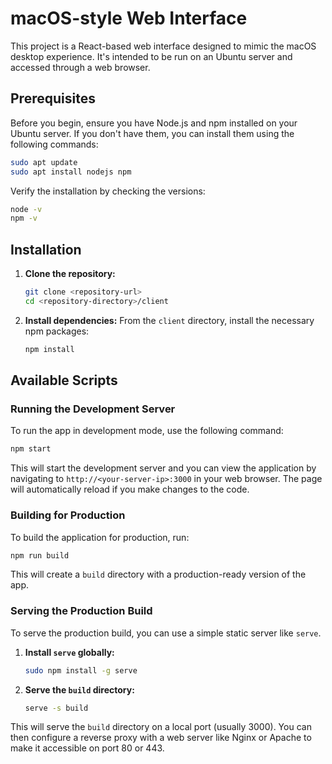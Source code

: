 # macOS-style Web Interface

This project is a React-based web interface designed to mimic the macOS desktop experience. It's intended to be run on an Ubuntu server and accessed through a web browser.

## Prerequisites

Before you begin, ensure you have Node.js and npm installed on your Ubuntu server. If you don't have them, you can install them using the following commands:

```bash
sudo apt update
sudo apt install nodejs npm
```

Verify the installation by checking the versions:
```bash
node -v
npm -v
```

## Installation

1.  **Clone the repository:**
    ```bash
    git clone <repository-url>
    cd <repository-directory>/client
    ```

2.  **Install dependencies:**
    From the `client` directory, install the necessary npm packages:
    ```bash
    npm install
    ```

## Available Scripts

### Running the Development Server

To run the app in development mode, use the following command:

```bash
npm start
```

This will start the development server and you can view the application by navigating to `http://<your-server-ip>:3000` in your web browser. The page will automatically reload if you make changes to the code.

### Building for Production

To build the application for production, run:

```bash
npm run build
```

This will create a `build` directory with a production-ready version of the app.

### Serving the Production Build

To serve the production build, you can use a simple static server like `serve`.

1.  **Install `serve` globally:**
    ```bash
    sudo npm install -g serve
    ```

2.  **Serve the `build` directory:**
    ```bash
    serve -s build
    ```

This will serve the `build` directory on a local port (usually 3000). You can then configure a reverse proxy with a web server like Nginx or Apache to make it accessible on port 80 or 443.